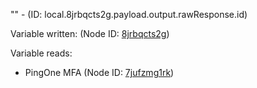 "" - (ID: local.8jrbqcts2g.payload.output.rawResponse.id)

Variable written:
 (Node ID: [8jrbqcts2g](../nodes/8jrbqcts2g.md))

Variable reads:
* PingOne MFA (Node ID: [7jufzmg1rk](../nodes/7jufzmg1rk.md))
